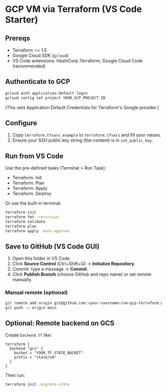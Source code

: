 # GCP VM via Terraform (VS Code Starter)

## Prereqs
- Terraform >= 1.5
- Google Cloud SDK (`gcloud`)
- VS Code extensions: HashiCorp Terraform, Google Cloud Code (recommended)

## Authenticate to GCP
```bash
gcloud auth application-default login
gcloud config set project YOUR_GCP_PROJECT_ID
```
(This sets Application Default Credentials for Terraform's Google provider.)

## Configure
1. Copy `terraform.tfvars.example` to `terraform.tfvars` and fill your values.
2. Ensure your SSH public key string (the content) is in `ssh_public_key`.

## Run from VS Code
Use the pre-defined tasks (Terminal > Run Task):
- Terraform: Init
- Terraform: Plan
- Terraform: Apply
- Terraform: Destroy

Or use the built-in terminal:
```bash
terraform init
terraform fmt -recursive
terraform validate
terraform plan
terraform apply -auto-approve
```

## Save to GitHub (VS Code GUI)
1. Open this folder in VS Code.
2. Click **Source Control** (Ctrl+Shift+G) → **Initialize Repository**.
3. Commit: type a message → **Commit**.
4. Click **Publish Branch** (choose GitHub and repo name) or set remote manually.

### Manual remote (optional)
```bash
git remote add origin git@github.com:<your-username>/vm-gcp-terraform.git
git push -u origin main
```

## Optional: Remote backend on GCS
Create `backend.tf` like:
```hcl
terraform {
  backend "gcs" {
    bucket = "YOUR_TF_STATE_BUCKET"
    prefix = "state/vm"
  }
}
```
Then run:
```bash
terraform init -migrate-state
```
